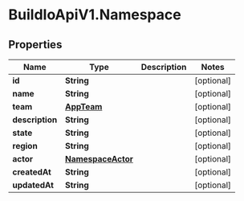 # BuildIoApiV1.Namespace

## Properties

Name | Type | Description | Notes
------------ | ------------- | ------------- | -------------
**id** | **String** |  | [optional] 
**name** | **String** |  | [optional] 
**team** | [**AppTeam**](AppTeam.md) |  | [optional] 
**description** | **String** |  | [optional] 
**state** | **String** |  | [optional] 
**region** | **String** |  | [optional] 
**actor** | [**NamespaceActor**](NamespaceActor.md) |  | [optional] 
**createdAt** | **String** |  | [optional] 
**updatedAt** | **String** |  | [optional] 


